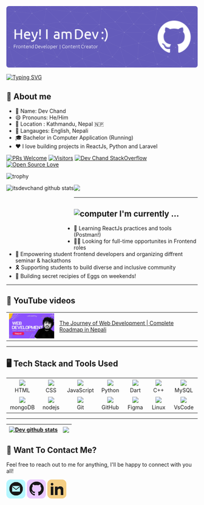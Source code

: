 ![Header](./assets/img/github-header-image.png)

[![Typing SVG](https://readme-typing-svg.demolab.com?font=Dosis&weight=700&size=30&pause=1000&color=645cbb&background=3DAAFF00&vCenter=true&width=435&lines=Welcome+to+my+Profile!;Divining+into+Frontend;Love+Content+Creation)](https://git.io/typing-svg)

<h2> 🤘 About me </h2>

<ul>
<li> 👤 Name: Dev Chand </li>
<li> 😄 Pronouns: He/Him </li>
<li> 📌 Location : Kathmandu, Nepal 🇳🇵</li>
<li> 📢 Langauges: English, Nepali
<li> 🎓 Bachelor in Computer Application (Running) </li>
<li> ❤️ I love building projects in ReactJs, Python and Laravel </li>
</ul>

[![PRs Welcome](https://img.shields.io/badge/PRs-welcome-brightgreen.svg?style=flat&logo=github)](https://github.com/itsdevchand) [![Visitors](https://visitor-badge.glitch.me/badge?page_id=itsdevchand.visitor-badge)](https://github.com/itsdevchand) [![Dev Chand StackOverflow](https://stackoverflow-badge.vercel.app/?userID=8414078)](https://stackoverflow.com/users/8414078/dev-chand) [![Open Source Love](https://badges.frapsoft.com/os/v2/open-source.svg?v=103)](https://github.com/itsdevchand)

![trophy](https://github-profile-trophy.vercel.app/?username=itsdevchand&theme=onedark)

<div>
  <img height="170" align="left" src="https://github-readme-stats.vercel.app/api?username=itsdevchand&show_icons=true&theme=radical" alt="itsdevchand github stats" />
  <img src="https://github-readme-stats.vercel.app/api/top-langs/?username=itsdevchand&layout=compact" />
</div>

---

<h2 ><img src="https://thumbs.gfycat.com/ScaryCreamyGlobefish.webp" alt="computer" width="65" height="60"> I'm currently ...</h2>

- 🔭 Learning ReactJs practices and tools (Postman!)
- 🧑‍💻 Looking for full-time opportunites in Frontend roles
- 🥳 Empowering student frontend developers and organizing diffrent seminar & hackathons
- 🎗️ Supporting students to build diverse and inclusive community
- 🍗 Building secret recipies of Eggs on weekends!

---

<h2 > 🎥 YouTube videos </h2>

<table>
<!-- YOUTUBE-VIDEOS-LIST:START --><tr><td><a href="https://youtu.be/KT-uwuJDp5Y"><img width="150px" src="./assets/img/youtube-thubnail.jpg"></a></td>
<td><a href="https://youtu.be/KT-uwuJDp5Y" target="_blank" color="red">The Journey of Web Development | Complete Roadmap in Nepali</a></td></tr>
<tr>
<!-- YOUTUBE-VIDEOS-LIST:END -->
</table>

---

<h2>🖥️ Tech Stack and Tools Used</h2>

<table>
<tr>
    <td align="center"  width="96" height="40">
        <img src="https://cdn.jsdelivr.net/gh/devicons/devicon/icons/html5/html5-original.svg" />
    <br>HTML
    </td>
    <td align="center"  width="96" height="40">
        <img src="https://cdn.jsdelivr.net/gh/devicons/devicon/icons/css3/css3-original.svg" />
    <br>CSS
    </td>
    <td align="center"  width="96" height="40">
        <img src="https://cdn.jsdelivr.net/gh/devicons/devicon/icons/javascript/javascript-original.svg" />
    <br>JavaScript
    </td>
    <td align="center"  width="96"height="40" >
            <img src="https://cdn.jsdelivr.net/gh/devicons/devicon/icons/python/python-original.svg" />
    <br>Python
    </td>
    <td align="center"  width="96" height="40">
            <img src="https://cdn.jsdelivr.net/gh/devicons/devicon/icons/dart/dart-original.svg" />
    <br>Dart
    </td>
    <td align="center"  width="96" height="40">
            <img src="https://cdn.jsdelivr.net/gh/devicons/devicon/icons/cplusplus/cplusplus-original.svg" />
    <br>C++
    </td>
    </td>
    <td align="center" width="96" height="40">
            <img src="https://cdn.jsdelivr.net/gh/devicons/devicon/icons/mysql/mysql-original.svg" />
    <br>MySQL
    </td>
</tr>
<tr>
    <td align="center" width="96" height="40">
            <img src="https://cdn.jsdelivr.net/gh/devicons/devicon/icons/mongodb/mongodb-original.svg" />
    <br>mongoDB
    </td>
    <td align="center" width="96" height="40">
            <img src="https://cdn.jsdelivr.net/gh/devicons/devicon/icons/nodejs/nodejs-original.svg" />
    <br>nodejs
    </td>
    </td>
    <td align="center"  width="96" height="40">
            <img src="https://cdn.jsdelivr.net/gh/devicons/devicon/icons/git/git-original.svg" />
    <br>Git
    <td align="center"  width="96" height="40">
            <img src="https://cdn.jsdelivr.net/gh/devicons/devicon/icons/github/github-original.svg" />
    <br>GitHub
    </td>
    <td align="center"  width="96" height="40">
            <img src="https://cdn.jsdelivr.net/gh/devicons/devicon/icons/figma/figma-original.svg" />
    <br>Figma
    </td>
    <td align="center" width="96" height="40">
            <img src="https://cdn.jsdelivr.net/gh/devicons/devicon/icons/linux/linux-original.svg" />
    <br>Linux
    </td>
    <td align="center" width="96" height="40">
            <img src="https://cdn.jsdelivr.net/gh/devicons/devicon/icons/vscode/vscode-original.svg" />
    <br>VsCode
    </td>
  </tr>
</table>

---

<p align="center">

| <a href="https://github.com/itsdevchand/github-readme-stats"><img align="center" src="https://github-readme-stats.vercel.app/api?username=itsdevchand&show_icons=true&include_all_commits=true&theme=buefy&hide_border=true" alt="Dev github stats" /></a> | <a href="https://github.com/itsdevchand/github-readme-stats"><img align="center" src="https://github-readme-stats.vercel.app/api/top-langs/?username=itsdevchand&layout=compact&theme=buefy&hide_border=true" /></a> |
| ---------------------------------------------------------------------------------------------------------------------------------------------------------------------------------------------------------------------------------------------------------- | -------------------------------------------------------------------------------------------------------------------------------------------------------------------------------------------------------------------- |

</p>

<h2 >  💬 Want To Contact Me? </h2>

Feel free to reach out to me for anything, I'll be happy to connect with you all!

<p>
  <a href="mailto:chanddev123@gmail.com" alt="Mail"><img height='50' src="./assets/img/mail.png"></a>
   <a href="https://www.github.com/itsdevchand" alt="Github"><img height='50' src="./assets/img/github.png"></a>
  <a href="https://www.linkedin.com/in/itsdevchand/" alt="Linkedin"><img height='50' src="./assets/img/linkedin.png"></a>
</p>
